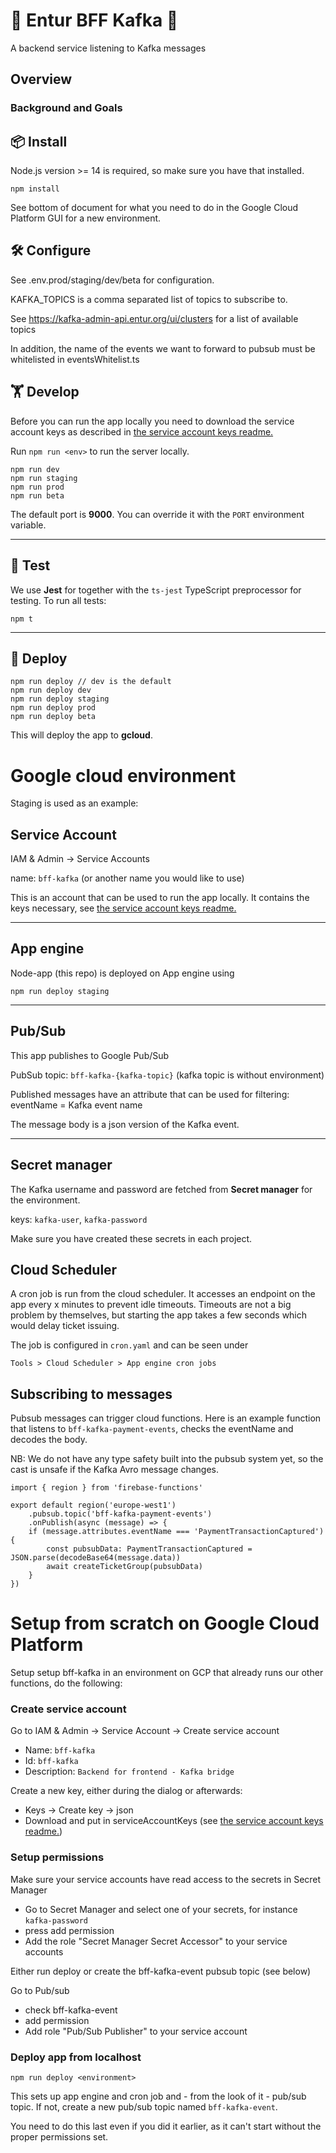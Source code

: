 # 🤖 Entur BFF Kafka 👾

A backend service listening to Kafka messages

## Overview

### Background and Goals

## 📦 Install

Node.js version >= 14 is required, so make sure you have that installed.

```
npm install
```

See bottom of document for what you need to do in the Google Cloud Platform GUI for a new
environment.

## 🛠 Configure

See .env.prod/staging/dev/beta for configuration.

KAFKA_TOPICS is a comma separated list of topics to subscribe to.

See https://kafka-admin-api.entur.org/ui/clusters for a list of
available topics

In addition, the name of the events we want to forward to pubsub must be whitelisted
in eventsWhitelist.ts

## 🏋 Develop

Before you can run the app locally you need to download the service account keys
as described in [the service account keys readme.](serviceAccountKeys/README.md)

Run `npm run <env>` to run the server locally.

```
npm run dev
npm run staging
npm run prod
npm run beta
```

The default port is **9000**. You can override it with the `PORT` environment variable.

---

## 🚦 Test

We use **Jest** for together with the `ts-jest` TypeScript preprocessor for testing. To run all tests:

```
npm t
```

---

## 🚢 Deploy

```
npm run deploy // dev is the default
npm run deploy dev
npm run deploy staging
npm run deploy prod
npm run deploy beta
```

This will deploy the app to **gcloud**.

# Google cloud environment

Staging is used as an example:

## Service Account

IAM & Admin -> Service Accounts

name: `bff-kafka` (or another name you would like to use)

This is an account that can be used to run the app locally. It contains
the keys necessary, see [the service account keys readme.](serviceAccountKeys/README.md)

---

## App engine

Node-app (this repo) is deployed on App engine using

`npm run deploy staging`

---

## Pub/Sub

This app publishes to Google Pub/Sub

PubSub topic: `bff-kafka-{kafka-topic}` (kafka topic is without environment)

Published messages have an attribute that can be used for filtering:
eventName = Kafka event name

The message body is a json version of the Kafka event.

---

## Secret manager

The Kafka username and password are fetched from **Secret manager** for the environment.

keys: `kafka-user`, `kafka-password`

Make sure you have created these secrets in each project.

## Cloud Scheduler

A cron job is run from the cloud scheduler. It accesses an endpoint on the
app every x minutes to prevent idle timeouts. Timeouts are not a big problem by
themselves, but starting the app takes a few seconds which would delay ticket
issuing.

The job is configured in `cron.yaml` and can be seen under

`Tools > Cloud Scheduler > App engine cron jobs`

## Subscribing to messages

Pubsub messages can trigger cloud functions. Here is an example function
that listens to `bff-kafka-payment-events`, checks the eventName and decodes the body.

NB: We do not have any type safety built into the pubsub system yet, so the cast
is unsafe if the Kafka Avro message changes.

```
import { region } from 'firebase-functions'

export default region('europe-west1')
    .pubsub.topic('bff-kafka-payment-events')
    .onPublish(async (message) => {
    if (message.attributes.eventName === 'PaymentTransactionCaptured') {
        const pubsubData: PaymentTransactionCaptured = JSON.parse(decodeBase64(message.data))
        await createTicketGroup(pubsubData)
    }
})
```

# Setup from scratch on Google Cloud Platform

Setup setup bff-kafka in an environment on GCP that already runs our other functions, do the
following:

### Create service account

Go to IAM & Admin -> Service Account -> Create service account

-   Name: `bff-kafka`
-   Id: `bff-kafka`
-   Description: `Backend for frontend - Kafka bridge`

Create a new key, either during the dialog or afterwards:

-   Keys -> Create key -> json
-   Download and put in serviceAccountKeys (see [the service account keys readme.](serviceAccountKeys/README.md))

### Setup permissions

Make sure your service accounts have read access to the secrets in Secret Manager

-   Go to Secret Manager and select one of your secrets, for instance `kafka-password`
-   press add permission
-   Add the role "Secret Manager Secret Accessor" to your service accounts

Either run deploy or create the bff-kafka-event pubsub topic (see below)

Go to Pub/sub

-   check bff-kafka-event
-   add permission
-   Add role "Pub/Sub Publisher" to your service account

### Deploy app from localhost

`npm run deploy <environment>`

This sets up app engine and cron job and - from the look of it - pub/sub topic. If not, create a
new pub/sub topic named `bff-kafka-event`.

You need to do this last even if you did it earlier, as it can't start without the proper
permissions set.
